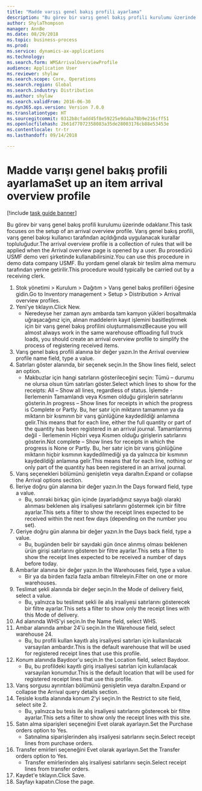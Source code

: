 ```yaml
--- 
title: "Madde varışı genel bakış profili ayarlama"
description: "Bu görev bir varış genel bakış profili kurulumu üzerinde odaklanır."
author: ShylaThompson
manager: AnnBe
ms.date: 08/29/2018
ms.topic: business-process
ms.prod: 
ms.service: dynamics-ax-applications
ms.technology: 
ms.search.form: WMSArrivalOverviewProfile
audience: Application User
ms.reviewer: shylaw
ms.search.scope: Core, Operations
ms.search.region: Global
ms.search.industry: Distribution
ms.author: shylaw
ms.search.validFrom: 2016-06-30
ms.dyn365.ops.version: Version 7.0.0
ms.translationtype: HT
ms.sourcegitcommit: 0312b8cfadd45f8e59225e9daba78b9e216cff51
ms.openlocfilehash: 2b61d77072358083a35de28003176cb88e53453e
ms.contentlocale: tr-tr
ms.lasthandoff: 09/14/2018

---
```

# <a name="set-up-an-item-arrival-overview-profile"></a><span data-ttu-id="3deb8-103">Madde varışı genel bakış profili ayarlama</span><span class="sxs-lookup"><span data-stu-id="3deb8-103">Set up an item arrival overview profile</span></span>

[!include [task guide banner](../../includes/task-guide-banner.md)]

<span data-ttu-id="3deb8-104">Bu görev bir varış genel bakış profili kurulumu üzerinde odaklanır.</span><span class="sxs-lookup"><span data-stu-id="3deb8-104">This task focuses on the setup of an arrival overview profile.</span></span> <span data-ttu-id="3deb8-105">Varış genel bakış profili, varış genel bakışı kullanıcı tarafından açıldığında uygulanacak kurallar topluluğudur.</span><span class="sxs-lookup"><span data-stu-id="3deb8-105">The arrival overview profile is a collection of rules that will be applied when the Arrival overview page is opened by a user.</span></span> <span data-ttu-id="3deb8-106">Bu prosedürü USMF demo veri şirketinde kullanabilirsiniz.</span><span class="sxs-lookup"><span data-stu-id="3deb8-106">You can use this procedure in demo data company USMF.</span></span> <span data-ttu-id="3deb8-107">Bu yordam genel olarak bir teslim alma memuru tarafından yerine getirilir.</span><span class="sxs-lookup"><span data-stu-id="3deb8-107">This procedure would typically be carried out by a receiving clerk.</span></span>





1. <span data-ttu-id="3deb8-108">Stok yönetimi > Kurulum > Dağıtım > Varış genel bakış profilleri öğesine gidin.</span><span class="sxs-lookup"><span data-stu-id="3deb8-108">Go to Inventory management > Setup > Distribution > Arrival overview profiles.</span></span>
2. <span data-ttu-id="3deb8-109">Yeni'ye tıklayın.</span><span class="sxs-lookup"><span data-stu-id="3deb8-109">Click New.</span></span>
    * <span data-ttu-id="3deb8-110">Neredeyse her zaman aynı ambarda tam kamyon yükleri boşaltmakla uğraşacağınız için, alınan maddelerin kayıt işlemini basitleştirmek için bir varış genel bakış profilini oluşturmalısınız</span><span class="sxs-lookup"><span data-stu-id="3deb8-110">Because you will almost always work in the same warehouse offloading full truck loads, you should create an arrival overview profile to simplify the process of registering received items.</span></span>  
3. <span data-ttu-id="3deb8-111">Varış genel bakış profili alanına bir değer yazın.</span><span class="sxs-lookup"><span data-stu-id="3deb8-111">In the Arrival overview profile name field, type a value.</span></span>
4. <span data-ttu-id="3deb8-112">Satırları göster alanında, bir seçenek seçin.</span><span class="sxs-lookup"><span data-stu-id="3deb8-112">In the Show lines field, select an option.</span></span>
    * <span data-ttu-id="3deb8-113">Makbuzlar için hangi satırların gösterileceğini seçin:   Tümü – durumu ne olursa olsun tüm satırları göster.</span><span class="sxs-lookup"><span data-stu-id="3deb8-113">Select which lines to show for the receipts:   All – Show all lines, regardless of status.</span></span>   <span data-ttu-id="3deb8-114">İşlemde - İlerlemenin Tamamlandı veya Kısmen olduğu girişlerin satırlarını gösterin.</span><span class="sxs-lookup"><span data-stu-id="3deb8-114">In progress – Show lines for receipts in which the progress is Complete or Partly.</span></span> <span data-ttu-id="3deb8-115">Bu, her satır için miktarın tamamının ya da miktarın bir kısmının bir varış günlüğüne kaydedildiği anlamına gelir.</span><span class="sxs-lookup"><span data-stu-id="3deb8-115">This means that for each line, either the full quantity or part of the quantity has been registered in an arrival journal.</span></span>   <span data-ttu-id="3deb8-116">Tamamlanmış değil - İlerlemenin Hiçbiri veya Kısmen olduğu girişlerin satırlarını gösterin.</span><span class="sxs-lookup"><span data-stu-id="3deb8-116">Not complete – Show lines for receipts in which the progress is None or Partly.</span></span> <span data-ttu-id="3deb8-117">Bu, her satır için bir varış günlüğüne miktarın hiçbir kısmının kaydedilmediği ya da yalnızca bir kısmının kaydedildiği anlamına gelir.</span><span class="sxs-lookup"><span data-stu-id="3deb8-117">This means that for each line, nothing or only part of the quantity has been registered in an arrival journal.</span></span>  
5. <span data-ttu-id="3deb8-118">Varış seçenekleri bölümünü genişletin veya daraltın.</span><span class="sxs-lookup"><span data-stu-id="3deb8-118">Expand or collapse the Arrival options section.</span></span>
6. <span data-ttu-id="3deb8-119">İleriye doğru gün alanına bir değer yazın.</span><span class="sxs-lookup"><span data-stu-id="3deb8-119">In the Days forward field, type a value.</span></span>
    * <span data-ttu-id="3deb8-120">Bu, sonraki birkaç gün içinde (ayarladığınız sayıya bağlı olarak) alınması beklenen alış irsaliyesi satırlarını göstermek için bir filtre ayarlar.</span><span class="sxs-lookup"><span data-stu-id="3deb8-120">This sets a filter to show the receipt lines expected to be received within the next few days (depending on the number you set).</span></span>  
7. <span data-ttu-id="3deb8-121">Geriye doğru gün alanına bir değer yazın.</span><span class="sxs-lookup"><span data-stu-id="3deb8-121">In the Days back field, type a value.</span></span>
    * <span data-ttu-id="3deb8-122">Bu, bugünden belir bir sayıdaki gün önce alınmış olması beklenen ürün girişi satırlarını gösteren bir filtre ayarlar.</span><span class="sxs-lookup"><span data-stu-id="3deb8-122">This sets a filter to show the receipt lines expected to be received a number of days before today.</span></span>  
8. <span data-ttu-id="3deb8-123">Ambarlar alanına bir değer yazın.</span><span class="sxs-lookup"><span data-stu-id="3deb8-123">In the Warehouses field, type a value.</span></span>
    * <span data-ttu-id="3deb8-124">Bir ya da birden fazla fazla ambarı filtreleyin.</span><span class="sxs-lookup"><span data-stu-id="3deb8-124">Filter on one or more warehouses.</span></span>  
9. <span data-ttu-id="3deb8-125">Teslimat şekli alanında bir değer seçin.</span><span class="sxs-lookup"><span data-stu-id="3deb8-125">In the Mode of delivery field, select a value.</span></span>
    * <span data-ttu-id="3deb8-126">Bu, yalnızca bu teslimat şekli ile alış irsaliyesi satırlarını gösterecek bir filtre ayarlar.</span><span class="sxs-lookup"><span data-stu-id="3deb8-126">This sets a filter to show only the receipt lines with this Mode of delivery.</span></span>  
10. <span data-ttu-id="3deb8-127">Ad alanında WHS'yi seçin.</span><span class="sxs-lookup"><span data-stu-id="3deb8-127">In the Name field, select WHS.</span></span>
11. <span data-ttu-id="3deb8-128">Ambar alanında ambar 24'ü seçin.</span><span class="sxs-lookup"><span data-stu-id="3deb8-128">In the Warehouse field, select warehouse 24.</span></span>
    * <span data-ttu-id="3deb8-129">Bu, bu profili kullan kayıtlı alış irsaliyesi satırları için kullanılacak varsayılan ambardır.</span><span class="sxs-lookup"><span data-stu-id="3deb8-129">This is the default warehouse that will be used for registered receipt lines that use this profile.</span></span>  
12. <span data-ttu-id="3deb8-130">Konum alanında Baydoor'u seçin.</span><span class="sxs-lookup"><span data-stu-id="3deb8-130">In the Location field, select Baydoor.</span></span>
    * <span data-ttu-id="3deb8-131">Bu, bu profildeki kayıtlı giriş irsaliyesi satırları için kullanılacak varsayılan konumdur.</span><span class="sxs-lookup"><span data-stu-id="3deb8-131">This is the default location that will be used for registered receipt lines that use this profile.</span></span>  
13. <span data-ttu-id="3deb8-132">Varış sorgusu ayrıntıları bölümünü genişletin veya daraltın.</span><span class="sxs-lookup"><span data-stu-id="3deb8-132">Expand or collapse the Arrival query details section.</span></span>
14. <span data-ttu-id="3deb8-133">Tesisle kısıtla alanında konum 2'yi seçin.</span><span class="sxs-lookup"><span data-stu-id="3deb8-133">In the Restrict to site field, select site 2.</span></span>
    * <span data-ttu-id="3deb8-134">Bu, yalnızca bu tesis ile alış irsaliyesi satırlarını gösterecek bir filtre ayarlar.</span><span class="sxs-lookup"><span data-stu-id="3deb8-134">This sets a filter to show only the receipt lines with this site.</span></span>  
15. <span data-ttu-id="3deb8-135">Satın alma siparişleri seçeneğini Evet olarak ayarlayın.</span><span class="sxs-lookup"><span data-stu-id="3deb8-135">Set the Purchase orders option to Yes.</span></span>
    * <span data-ttu-id="3deb8-136">Satınalma siparişlerinden alış irsaliyesi satırlarını seçin.</span><span class="sxs-lookup"><span data-stu-id="3deb8-136">Select receipt lines from purchase orders.</span></span>  
16. <span data-ttu-id="3deb8-137">Transfer emirleri seçeneğini Evet olarak ayarlayın.</span><span class="sxs-lookup"><span data-stu-id="3deb8-137">Set the Transfer orders option to Yes.</span></span>
    * <span data-ttu-id="3deb8-138">Transfer emirlerinden alış irsaliyesi satırlarını seçin.</span><span class="sxs-lookup"><span data-stu-id="3deb8-138">Select receipt lines from transfer orders.</span></span>  
17. <span data-ttu-id="3deb8-139">Kaydet'e tıklayın.</span><span class="sxs-lookup"><span data-stu-id="3deb8-139">Click Save.</span></span>
18. <span data-ttu-id="3deb8-140">Sayfayı kapatın.</span><span class="sxs-lookup"><span data-stu-id="3deb8-140">Close the page.</span></span>


